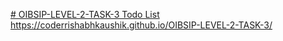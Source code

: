[# OIBSIP-LEVEL-2-TASK-3
Todo List ](https://coderrishabhkaushik.github.io/OIBSIP-LEVEL-2-TASK-3/)https://coderrishabhkaushik.github.io/OIBSIP-LEVEL-2-TASK-3/
